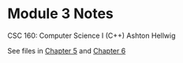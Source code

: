# Module 3 Notes

CSC 160: Computer Science I (C++)
Ashton Hellwig

See files in [Chapter 5](/src/Chapter-5/README.md) and
  [Chapter 6](/src/Chapter-6/README.md)